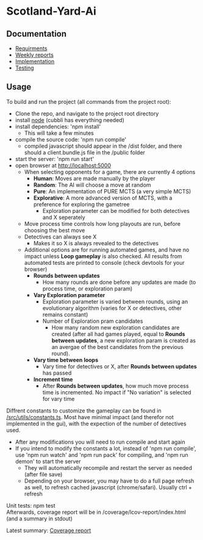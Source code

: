 # Scotland-Yard-Ai

## Documentation

- [Requirments](/documentation/requirments.md)
- [Weekly reports](/documentation/reports)
- [Implementation](/documentation/implementation.md)
- [Testing](/documentation/testing)

## Usage

To build and run the project (all commands from the project root):

- Clone the repo, and navigate to the project root directory
- install [node](https://nodejs.org/en/download/) (cubbli has everything needed)
- install dependencies: 'npm install'
  - This will take a few minutes
- compile the source code: 'npm run compile'
  - compiled javascript should appear in the /dist folder, and there should a client.bundle.js file in the /public folder
- start the server: 'npm run start'
- open browser at [http://localhost:5000](/http://localhost:5000)
  - When selecting opponents for a game, there are currently 4 options
    - **Human**: Moves are made manually by the player
    - **Random**: The AI will choose a move at random
    - **Pure**: An implementation of PURE MCTS (a very simple MCTS)
    - **Explorative**: A more advanced version of MCTS, with a preference for exploring the gametree
      - Exploration parameter can be modified for both detectives and X seperately
  - Move process time controls how long playouts are run, before choosing the best move
  - Detectives can always see X
    - Makes it so X is always revealed to the detectives
  - Additional options are for running automated games, and have no impact unless **Loop gameplay** is also checked. All results from automated tests are printed to console (check devtools for your browser)
    - **Rounds between updates**
      - How many rounds are done before any updates are made (to process time, or exploration param)   
    - **Vary Exploration parameter**
      - Exploration parameter is varied between rounds, using an evolutionary algorithm (varies for X or detectives, other remains constant)
      - Number of Exploration pram candidates
        - How many random new exploration candidates are created (after all had games played, equal to **Rounds between updates**, a new exploration param is created as an avergae of the best candidates from the previous round).
    - **Vary time between loops**
      - Vary time for detectives or X, after **Rounds between updates** has passed
    - **Increment time**
      - After **Rounds between updates**, how much move process time is incremented. No impact if "No variation" is selected for vary time    

Diffrent constants to customize the gameplay can be found in [/src/utils/constants.ts](/src/utils/constants.ts). Most have minimal impact (and therefor not implemented in the gui), with the expection of the number of detectives used.

- After any modifications you will need to run compile and start again
- If you intend to modify the constants a lot, instead of 'npm run compile', use 'npm run watch' and 'npm run pack' for compiling, and 'npm run demon' to start the server
  - They will automatically recompile and restart the server as needed (after file save)
  - Depending on your browser, you may have to do a full page refresh as well, to refresh cached javascript (chrome/safari). Usually ctrl + refresh

Unit tests: npm test
\
Afterwards, coverage report will be in /coverage/lcov-report/index.html (and a summary in stdout)

Latest summary: [Coverage report](/documentation/testing/coverage.txt)
